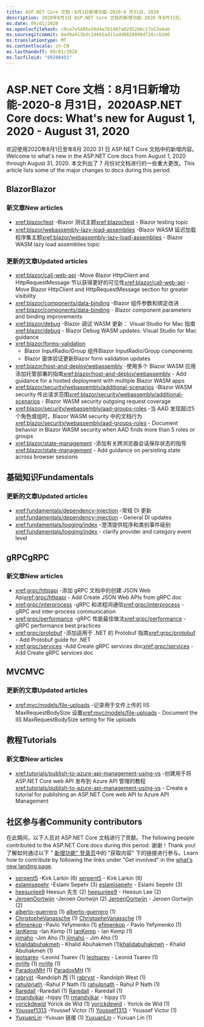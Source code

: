 ```yaml
---
title: ASP.NET Core 文档：8月1日新增功能-2020-8 月31日，2020
description: 2020年8月1日 ASP.NET Core 文档的新增功能-2020 年8月31日。
ms.date: 09/01/2020
ms.openlocfilehash: c9ce7e5405e59d4a781497a82d52b6c17e53e6ab
ms.sourcegitcommit: 8ed9a413bdc2d665ad11add8828898d726ccb106
ms.translationtype: MT
ms.contentlocale: zh-CN
ms.lasthandoff: 09/01/2020
ms.locfileid: "89280451"
---
```

# <a name="aspnet-core-docs-whats-new-for-august-1-2020---august-31-2020"></a><span data-ttu-id="0df63-103">ASP.NET Core 文档：8月1日新增功能-2020-8 月31日，2020</span><span class="sxs-lookup"><span data-stu-id="0df63-103">ASP.NET Core docs: What's new for August 1, 2020 - August 31, 2020</span></span>

<span data-ttu-id="0df63-104">欢迎使用2020年8月1日至年8月 2020 31 日 ASP.NET Core 文档中的新增内容。</span><span class="sxs-lookup"><span data-stu-id="0df63-104">Welcome to what's new in the ASP.NET Core docs from August 1, 2020 through August 31, 2020.</span></span> <span data-ttu-id="0df63-105">本文列出了 7 月份对文档进行的一些重大更改。</span><span class="sxs-lookup"><span data-stu-id="0df63-105">This article lists some of the major changes to docs during this period.</span></span>

## <a name="blazor"></a><span data-ttu-id="0df63-106">Blazor</span><span class="sxs-lookup"><span data-stu-id="0df63-106">Blazor</span></span>

### <a name="new-articles"></a><span data-ttu-id="0df63-107">新文章</span><span class="sxs-lookup"><span data-stu-id="0df63-107">New articles</span></span>

- <span data-ttu-id="0df63-108"><xref:blazor/test> -Blazor 测试主题</span><span class="sxs-lookup"><span data-stu-id="0df63-108"><xref:blazor/test> - Blazor testing topic</span></span>
- <span data-ttu-id="0df63-109"><xref:blazor/webassembly-lazy-load-assemblies> -Blazor WASM 延迟加载程序集主题</span><span class="sxs-lookup"><span data-stu-id="0df63-109"><xref:blazor/webassembly-lazy-load-assemblies> - Blazor WASM lazy load assemblies topic</span></span>

### <a name="updated-articles"></a><span data-ttu-id="0df63-110">更新的文章</span><span class="sxs-lookup"><span data-stu-id="0df63-110">Updated articles</span></span>

- <span data-ttu-id="0df63-111"><xref:blazor/call-web-api> -Move Blazor HttpClient and HttpRequestMessage 节以获得更好的可见性</span><span class="sxs-lookup"><span data-stu-id="0df63-111"><xref:blazor/call-web-api> - Move Blazor HttpClient and HttpRequestMessage section for greater visibility</span></span>
- <span data-ttu-id="0df63-112"><xref:blazor/components/data-binding> -Blazor 组件参数和绑定改进</span><span class="sxs-lookup"><span data-stu-id="0df63-112"><xref:blazor/components/data-binding> - Blazor component parameters and binding improvements</span></span>
- <span data-ttu-id="0df63-113"><xref:blazor/debug> -Blazor 调试 WASM 更新： Visual Studio for Mac 指南</span><span class="sxs-lookup"><span data-stu-id="0df63-113"><xref:blazor/debug> - Blazor Debug WASM updates: Visual Studio for Mac guidance</span></span>
- <xref:blazor/forms-validation>
  - <span data-ttu-id="0df63-114">Blazor InputRadio/Group 组件</span><span class="sxs-lookup"><span data-stu-id="0df63-114">Blazor InputRadio/Group components</span></span>
  - <span data-ttu-id="0df63-115">Blazor 窗体验证更新</span><span class="sxs-lookup"><span data-stu-id="0df63-115">Blazor form validation updates</span></span>
- <span data-ttu-id="0df63-116"><xref:blazor/host-and-deploy/webassembly> -使用多个 Blazor WASM 应用添加托管部署的指南</span><span class="sxs-lookup"><span data-stu-id="0df63-116"><xref:blazor/host-and-deploy/webassembly> - Add guidance for a hosted deployment with multiple Blazor WASM apps</span></span>
- <span data-ttu-id="0df63-117"><xref:blazor/security/webassembly/additional-scenarios> -Blazor WASM security 传出请求范围</span><span class="sxs-lookup"><span data-stu-id="0df63-117"><xref:blazor/security/webassembly/additional-scenarios> - Blazor WASM security outgoing request coverage</span></span>
- <span data-ttu-id="0df63-118"><xref:blazor/security/webassembly/aad-groups-roles> -当 AAD 发现超过5个角色或组时，Blazor WASM security 中的文档行为</span><span class="sxs-lookup"><span data-stu-id="0df63-118"><xref:blazor/security/webassembly/aad-groups-roles> - Document behavior in Blazor WASM security when AAD finds more than 5 roles or groups</span></span>
- <span data-ttu-id="0df63-119"><xref:blazor/state-management> -添加有关跨浏览器会话保存状态的指导</span><span class="sxs-lookup"><span data-stu-id="0df63-119"><xref:blazor/state-management> - Add guidance on persisting state across browser sessions</span></span>

## <a name="fundamentals"></a><span data-ttu-id="0df63-120">基础知识</span><span class="sxs-lookup"><span data-stu-id="0df63-120">Fundamentals</span></span>

### <a name="updated-articles"></a><span data-ttu-id="0df63-121">更新的文章</span><span class="sxs-lookup"><span data-stu-id="0df63-121">Updated articles</span></span>

- <span data-ttu-id="0df63-122"><xref:fundamentals/dependency-injection> -常规 DI 更新</span><span class="sxs-lookup"><span data-stu-id="0df63-122"><xref:fundamentals/dependency-injection> - General DI updates</span></span>
- <span data-ttu-id="0df63-123"><xref:fundamentals/logging/index> -澄清提供程序和类别事件级别</span><span class="sxs-lookup"><span data-stu-id="0df63-123"><xref:fundamentals/logging/index> - clarify provider and category event level</span></span>

## <a name="grpc"></a><span data-ttu-id="0df63-124">gRPC</span><span class="sxs-lookup"><span data-stu-id="0df63-124">gRPC</span></span>

### <a name="new-articles"></a><span data-ttu-id="0df63-125">新文章</span><span class="sxs-lookup"><span data-stu-id="0df63-125">New articles</span></span>

- <span data-ttu-id="0df63-126"><xref:grpc/httpapi> -添加 gRPC 文档中的创建 JSON Web Api</span><span class="sxs-lookup"><span data-stu-id="0df63-126"><xref:grpc/httpapi> - Add Create JSON Web APIs from gRPC doc</span></span>
- <span data-ttu-id="0df63-127"><xref:grpc/interprocess> -gRPC 和进程间通信</span><span class="sxs-lookup"><span data-stu-id="0df63-127"><xref:grpc/interprocess> - gRPC and inter-process communication</span></span>
- <span data-ttu-id="0df63-128"><xref:grpc/performance> -gRPC 性能最佳做法</span><span class="sxs-lookup"><span data-stu-id="0df63-128"><xref:grpc/performance> - gRPC performance best practices</span></span>
- <span data-ttu-id="0df63-129"><xref:grpc/protobuf> -添加适用于 .NET 的 Protobuf 指南</span><span class="sxs-lookup"><span data-stu-id="0df63-129"><xref:grpc/protobuf> - Add Protobuf guide for .NET</span></span>
- <span data-ttu-id="0df63-130"><xref:grpc/services> -Add Create gRPC services doc</span><span class="sxs-lookup"><span data-stu-id="0df63-130"><xref:grpc/services> - Add Create gRPC services doc</span></span>

## <a name="mvc"></a><span data-ttu-id="0df63-131">MVC</span><span class="sxs-lookup"><span data-stu-id="0df63-131">MVC</span></span>

### <a name="updated-articles"></a><span data-ttu-id="0df63-132">更新的文章</span><span class="sxs-lookup"><span data-stu-id="0df63-132">Updated articles</span></span>

- <span data-ttu-id="0df63-133"><xref:mvc/models/file-uploads> -记录用于文件上传的 IIS MaxRequestBodySize 设置</span><span class="sxs-lookup"><span data-stu-id="0df63-133"><xref:mvc/models/file-uploads> - Document the IIS MaxRequestBodySize setting for file uploads</span></span>

## <a name="tutorials"></a><span data-ttu-id="0df63-134">教程</span><span class="sxs-lookup"><span data-stu-id="0df63-134">Tutorials</span></span>

### <a name="new-articles"></a><span data-ttu-id="0df63-135">新文章</span><span class="sxs-lookup"><span data-stu-id="0df63-135">New articles</span></span>

- <span data-ttu-id="0df63-136"><xref:tutorials/publish-to-azure-api-management-using-vs> -创建用于将 ASP.NET Core web API 发布到 Azure API 管理的教程</span><span class="sxs-lookup"><span data-stu-id="0df63-136"><xref:tutorials/publish-to-azure-api-management-using-vs> - Create a tutorial for publishing an ASP.NET Core web API to Azure API Management</span></span>

## <a name="community-contributors"></a><span data-ttu-id="0df63-137">社区参与者</span><span class="sxs-lookup"><span data-stu-id="0df63-137">Community contributors</span></span>

<span data-ttu-id="0df63-138">在此期间，以下人员对 ASP.NET Core 文档进行了贡献。</span><span class="sxs-lookup"><span data-stu-id="0df63-138">The following people contributed to the ASP.NET Core docs during this period.</span></span> <span data-ttu-id="0df63-139">谢谢！</span><span class="sxs-lookup"><span data-stu-id="0df63-139">Thank you!</span></span> <span data-ttu-id="0df63-140">了解如何通过以下 " [新增功能" 登录页](index.yml)中的 "获取内容" 下的链接进行参与。</span><span class="sxs-lookup"><span data-stu-id="0df63-140">Learn how to contribute by following the links under "Get involved" in the [what's new landing page](index.yml).</span></span>

- <span data-ttu-id="0df63-141">[serpent5](https://github.com/serpent5) -Kirk Larkin (6) </span><span class="sxs-lookup"><span data-stu-id="0df63-141">[serpent5](https://github.com/serpent5) - Kirk Larkin (6)</span></span>
- <span data-ttu-id="0df63-142">[eslamisepehr](https://github.com/eslamisepehr) -Eslami Sepehr (3) </span><span class="sxs-lookup"><span data-stu-id="0df63-142">[eslamisepehr](https://github.com/eslamisepehr) - Eslami Sepehr (3)</span></span>
- <span data-ttu-id="0df63-143">[heesunlee9](https://github.com/heesunlee9) Heesun 先生 (2) </span><span class="sxs-lookup"><span data-stu-id="0df63-143">[heesunlee9](https://github.com/heesunlee9) - Heesun Lee (2)</span></span>
- <span data-ttu-id="0df63-144">[JeroenOortwijn](https://github.com/JeroenOortwijn) -Jeroen Oortwijn (2) </span><span class="sxs-lookup"><span data-stu-id="0df63-144">[JeroenOortwijn](https://github.com/JeroenOortwijn) - Jeroen Oortwijn (2)</span></span>
- <span data-ttu-id="0df63-145">[alberto-guerrero](https://github.com/alberto-guerrero) (1) </span><span class="sxs-lookup"><span data-stu-id="0df63-145">[alberto-guerrero](https://github.com/alberto-guerrero) (1)</span></span>
- <span data-ttu-id="0df63-146">[ChristopheVanassche](https://github.com/ChristopheVanassche) (1) </span><span class="sxs-lookup"><span data-stu-id="0df63-146">[ChristopheVanassche](https://github.com/ChristopheVanassche) (1)</span></span>
- <span data-ttu-id="0df63-147">[efimenkop](https://github.com/efimenkop) -Pavlo Yefymenko (1) </span><span class="sxs-lookup"><span data-stu-id="0df63-147">[efimenkop](https://github.com/efimenkop) - Pavlo Yefymenko (1)</span></span>
- <span data-ttu-id="0df63-148">[IanKemp](https://github.com/IanKemp) -Ian Kemp (1) </span><span class="sxs-lookup"><span data-stu-id="0df63-148">[IanKemp](https://github.com/IanKemp) - Ian Kemp (1)</span></span>
- <span data-ttu-id="0df63-149">[jiimaho](https://github.com/jiimaho) -Jim Aho (1) </span><span class="sxs-lookup"><span data-stu-id="0df63-149">[jiimaho](https://github.com/jiimaho) - Jim Aho (1)</span></span>
- <span data-ttu-id="0df63-150">[khalidabuhakmeh](https://github.com/khalidabuhakmeh) - Khalid Abuhakmeh (1)</span><span class="sxs-lookup"><span data-stu-id="0df63-150">[khalidabuhakmeh](https://github.com/khalidabuhakmeh) - Khalid Abuhakmeh (1)</span></span>
- <span data-ttu-id="0df63-151">[leotsarev](https://github.com/leotsarev) -Leonid Tsarev (1) </span><span class="sxs-lookup"><span data-stu-id="0df63-151">[leotsarev](https://github.com/leotsarev) - Leonid Tsarev (1)</span></span>
- <span data-ttu-id="0df63-152">[mrlife](https://github.com/mrlife) (1) </span><span class="sxs-lookup"><span data-stu-id="0df63-152">[mrlife](https://github.com/mrlife) (1)</span></span>
- <span data-ttu-id="0df63-153">[ParadoxMH](https://github.com/ParadoxMH) (1) </span><span class="sxs-lookup"><span data-stu-id="0df63-153">[ParadoxMH](https://github.com/ParadoxMH) (1)</span></span>
- <span data-ttu-id="0df63-154">[rabryst](https://github.com/rabryst) -Randolph 西 (1) </span><span class="sxs-lookup"><span data-stu-id="0df63-154">[rabryst](https://github.com/rabryst) - Randolph West (1)</span></span>
- <span data-ttu-id="0df63-155">[rahulpnath](https://github.com/rahulpnath) -Rahul P Nath (1) </span><span class="sxs-lookup"><span data-stu-id="0df63-155">[rahulpnath](https://github.com/rahulpnath) - Rahul P Nath (1)</span></span>
- <span data-ttu-id="0df63-156">[Raredall](https://github.com/Raredall) -Raredall (1) </span><span class="sxs-lookup"><span data-stu-id="0df63-156">[Raredall](https://github.com/Raredall) - Raredall (1)</span></span>
- <span data-ttu-id="0df63-157">[rmandvikar](https://github.com/rmandvikar) -hippy (1) </span><span class="sxs-lookup"><span data-stu-id="0df63-157">[rmandvikar](https://github.com/rmandvikar) - hippy (1)</span></span>
- <span data-ttu-id="0df63-158">[yorickdewid](https://github.com/yorickdewid) Yorick de Wid (1) </span><span class="sxs-lookup"><span data-stu-id="0df63-158">[yorickdewid](https://github.com/yorickdewid) - Yorick de Wid (1)</span></span>
- <span data-ttu-id="0df63-159">[Youssef1313](https://github.com/Youssef1313) -Youssef Victor (1) </span><span class="sxs-lookup"><span data-stu-id="0df63-159">[Youssef1313](https://github.com/Youssef1313) - Youssef Victor (1)</span></span>
- <span data-ttu-id="0df63-160">[YuxuanLin](https://github.com/YuxuanLin) -Yuxuan 链接 (1) </span><span class="sxs-lookup"><span data-stu-id="0df63-160">[YuxuanLin](https://github.com/YuxuanLin) - Yuxuan Lin (1)</span></span>
